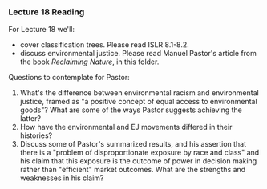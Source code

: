 ### Lecture 18 Reading

For Lecture 18 we'll:
- cover classification trees.  Please read ISLR 8.1-8.2.
- discuss environmental justice.  Please read Manuel Pastor's article from the book *Reclaiming Nature*, in this folder.

Questions to contemplate for Pastor:

1. What's the difference between environmental racism and environmental justice, framed as "a positive concept of equal access to environmental goods"?  What are some of the ways Pastor suggests achieving the latter? 
2. How have the environmental and EJ movements differed in their histories?
3. Discuss some of Pastor's summarized results, and his assertion that there is a "problem of disproportionate exposure by race and class" and his claim that this exposure is the outcome of power in decision making rather than "efficient" market outcomes.  What are the strengths and weaknesses in his claim? 




